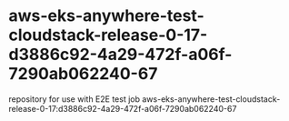 # aws-eks-anywhere-test-cloudstack-release-0-17-d3886c92-4a29-472f-a06f-7290ab062240-67
repository for use with E2E test job aws-eks-anywhere-test-cloudstack-release-0-17:d3886c92-4a29-472f-a06f-7290ab062240-67
